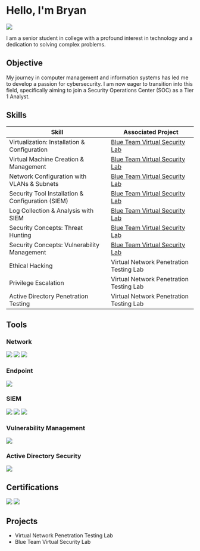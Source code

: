 # Hello, I'm Bryan
<a href="https://www.linkedin.com/in/bryan-vega-714246261/"><img src="https://img.shields.io/badge/-LinkedIn-0072b1?&style=for-the-badge&logo=linkedin&logoColor=white" /></a>


I am a senior student in college with a profound interest in technology and a dedication to solving complex problems.

## Objective


My journey in computer management and information systems has led me to develop a passion for cybersecurity. I am now eager to transition into this field, specifically aiming to join a Security Operations Center (SOC) as a Tier 1 Analyst.

## Skills


| Skill                                         | Associated Project         |
|-----------------------------------------------|----------------------------|
| Virtualization: Installation & Configuration  | <a href="https://facyber.me/tags/home-lab/">Blue Team Virtual Security Lab</a>|
| Virtual Machine Creation & Management         | <a href="https://facyber.me/tags/home-lab/">Blue Team Virtual Security Lab</a>|
| Network Configuration with VLANs & Subnets    | <a href="https://facyber.me/tags/home-lab/">Blue Team Virtual Security Lab</a>|
| Security Tool Installation & Configuration (SIEM)   | <a href="https://facyber.me/tags/home-lab/">Blue Team Virtual Security Lab</a>|
| Log Collection & Analysis with SIEM                  | <a href="https://facyber.me/tags/home-lab/">Blue Team Virtual Security Lab</a>|
| Security Concepts: Threat Hunting | <a href="https://facyber.me/tags/home-lab/">Blue Team Virtual Security Lab</a>|
|Security Concepts: Vulnerability Management|<a href="https://facyber.me/tags/home-lab/">Blue Team Virtual Security Lab</a>|
|Ethical Hacking | Virtual Network Penetration Testing Lab|
|Privilege Escalation |Virtual Network Penetration Testing Lab|
|Active Directory Penetration Testing |Virtual Network Penetration Testing Lab|

## Tools


### Network
<div>
    <img src="https://img.shields.io/badge/-Wireshark-1679A7?&style=for-the-badge&logo=Wireshark&logoColor=white" />
    <img src="https://img.shields.io/badge/-pfSense-009639?&style=for-the-badge&logo=pfSense&logoColor=white" />
    <img src="https://img.shields.io/badge/-Snort-FF0000?&style=for-the-badge&logo=Snort&logoColor=white" />
</div>

### Endpoint
<div>
    <img src="https://img.shields.io/badge/-LimaCharlie-FFB100?&style=for-the-badge&logo=LimaCharlie&logoColor=white" />
</div>

### SIEM
<div>
    <img src="https://img.shields.io/badge/-Microsoft_Sentinel-0078D4?&style=for-the-badge&logo=Microsoft&logoColor=white" />
    <img src="https://img.shields.io/badge/-Splunk-000000?&style=for-the-badge&logo=Splunk&logoColor=white" />
    <img src="https://img.shields.io/badge/-Elastic-005571?&style=for-the-badge&logo=Elastic&logoColor=white" />
</div>

### Vulnerability Management
<div>
    <img src="https://img.shields.io/badge/-Nessus-007FA3?&style=for-the-badge&logo=Tenable&logoColor=white" />
</div>

### Active Directory Security
<div>
    <img src="https://img.shields.io/badge/-BloodHound%20CE-FF0000?&style=for-the-badge&logo=BloodHound&logoColor=white" />
</div>

## Certifications

<div>
<img src="https://img.shields.io/badge/-Google%20Cybersecurity%20Certificate-4285F4?&style=for-the-badge&logo=Google&logoColor=white" />
<img src="https://img.shields.io/badge/-Practical%20Ethical%20Hacking-000000?&style=for-the-badge&logo=TCM%20Security&logoColor=white" />
</div>

## Projects
- Virtual Network Penetration Testing Lab
- Blue Team Virtual Security Lab
